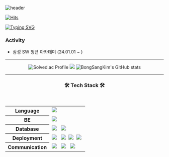 ![header](https://capsule-render.vercel.app/api?type=waving&color=timeAuto&height=150&section=header&text=&animation=blinking&fontAlign=90&fontColor=fffafa&fontSize=90)

[![Hits](https://hits.seeyoufarm.com/api/count/incr/badge.svg?url=https%3A%2F%2Fgithub.com%2FBongSangKim&count_bg=%2379C83D&title_bg=%23555555&icon=&icon_color=%23E7E7E7&title=hits&edge_flat=false)](https://hits.seeyoufarm.com)

[![Typing SVG](https://readme-typing-svg.demolab.com?font=Fira+Code&pause=1000&width=300&lines=BongSangKim+Github)](https://git.io/typing-svg)



 

### Activity
- 삼성 SW 청년 아카데미 (24.01.01 ~ )

* * *

<div align="center">
  
![Solved.ac Profile](https://mazassumnida.wtf/api/v2/generate_badge?boj=tph02361)
<img src="https://mazandi.herokuapp.com/api?handle=wlsrb6905&theme=warm"/>
 ![BongSangKim's GitHub stats](https://github-readme-stats.vercel.app/api?username=BongSangKim&show_icons=true&theme=transparent)
* * *
 
<h3 align="center"><b>🛠 Tech Stack 🛠</b></h3>
</br>
<!-- <img src="https://img.shields.io/badge/이름-색상코드?style=flat-square&logo=로고명&logoColor=로고색"/> -->

<table style="border: 0px" width="130">
 <tbody>
  <tr>
   <th><b>Language</b></th>
   <td>
    <img src="https://img.shields.io/badge/Java-007396?style=flat-square&logo=java&logoColor=white"/> &nbsp
  </tr>
  <tr>
   <th><b>BE</b></th>
   <td> 
    <img src="https://img.shields.io/badge/Spring Boot-6db33f?style=flat-square&logo=Spring Boot&logoColor=white"/>&nbsp
   </td>
  </tr>
  <tr>
   <th><b>Database</b></th>
   <td>
    <img src="https://img.shields.io/badge/Redis-DC382D?style=flat-square&logo=Redis&logoColor=white"/> &nbsp
    <img src="https://img.shields.io/badge/MySQL-4479A1?style=flat-square&logo=MySQL&logoColor=white"/> &nbsp
   </td>
  </tr>
  <tr>
   <th><b>Deployment</b></th>
   <td>
    <img src="https://img.shields.io/badge/Docker-2496ED?style=flat-square&logo=Docker&logoColor=white"/> &nbsp
    <img src="https://img.shields.io/badge/Nginx-009639?style=flat&logo=Nginx&logoColor=white"/>&nbsp
    <img src="https://img.shields.io/badge/Jenkins-DD0031?style=flat&logo=Jenkins&logoColor=white">&nbsp
    <img src="https://img.shields.io/badge/amazonaws-232F3E?style=flat&logo=amazonaws&logoColor=white">&nbsp
   </td>
  </tr>
  <tr>
   <th><b>Communication</b></th>
   <td>
    <img src="https://img.shields.io/badge/Jira-0052CC?style=flat-square&logo=Jira&logoColor=white"/> &nbsp
    <img src="https://img.shields.io/badge/Discord-5865F2?style=flat&logo=Discord&logoColor=white"/> &nbsp
    <img src="https://img.shields.io/badge/Notion-000000?style=flat&logo=Notion&logoColor=white"/> &nbsp
   </td>
  </tr>
 <tbody>
</table>



<!--
**BongSangKim/BongSangKim** is a ✨ _special_ ✨ repository because its `README.md` (this file) appears on your GitHub profile.

Here are some ideas to get you started:

- 🔭 I’m currently working on ...
- 🌱 I’m currently learning ...
- 👯 I’m looking to collaborate on ...
- 🤔 I’m looking for help with ...
- 💬 Ask me about ...
- 📫 How to reach me: ...
- 😄 Pronouns: ...
- ⚡ Fun fact: ...
-->
